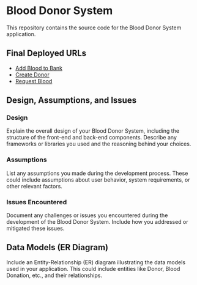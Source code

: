 # Blood Donor System

This repository contains the source code for the Blood Donor System application.

## Final Deployed URLs

- [Add Blood to Bank](https://github.com/DenginDkn/BloodDonorSystem/blob/main/wwwroot/RequestBlood.html)
- [Create Donor](https://dengindkn-blood-donor-system-createdonor.netlify.app)
- [Request Blood](https://dengindkn-blood-donor-system-requestblood.netlify.app)

## Design, Assumptions, and Issues

### Design

Explain the overall design of your Blood Donor System, including the structure of the front-end and back-end components. Describe any frameworks or libraries you used and the reasoning behind your choices.

### Assumptions

List any assumptions you made during the development process. These could include assumptions about user behavior, system requirements, or other relevant factors.

### Issues Encountered

Document any challenges or issues you encountered during the development of the Blood Donor System. Include how you addressed or mitigated these issues.

## Data Models (ER Diagram)

Include an Entity-Relationship (ER) diagram illustrating the data models used in your application. This could include entities like Donor, Blood Donation, etc., and their relationships.
